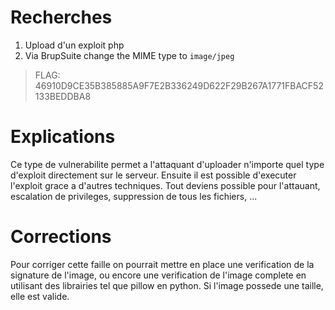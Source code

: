 # Recherches

1. Upload d'un exploit php
2. Via BrupSuite change the MIME type to `image/jpeg`

> FLAG: 46910D9CE35B385885A9F7E2B336249D622F29B267A1771FBACF52133BEDDBA8

# Explications

Ce type de vulnerabilite permet a l'attaquant d'uploader n'importe quel type d'exploit directement sur le serveur.
Ensuite il est possible d'executer l'exploit grace a d'autres techniques.
Tout deviens possible pour l'attauant, escalation de privileges, suppression de tous les fichiers, ... 

# Corrections

Pour corriger cette faille on pourrait mettre en place une verification de la signature de l'image, ou encore une verification de l'image complete en utilisant des librairies tel que pillow en python.
Si l'image possede une taille, elle est valide.
